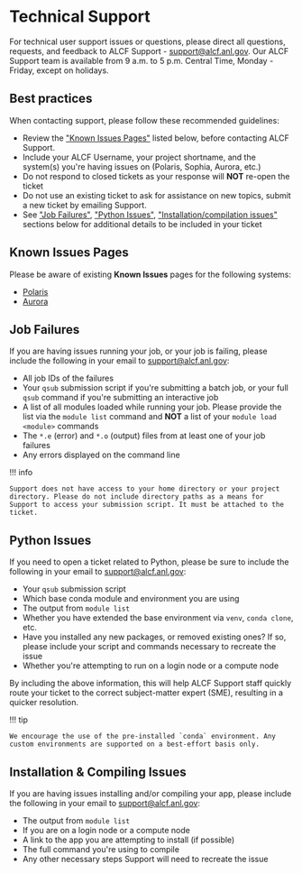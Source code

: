 # Technical Support


For technical user support issues or questions, please direct all questions, requests, and feedback to ALCF Support - [support@alcf.anl.gov](mailto:support@alcf.anl.gov). Our ALCF Support team is available from 9 a.m. to 5 p.m. Central Time, Monday - Friday, except on holidays.

## Best practices
When contacting support, please follow these recommended guidelines:

* Review the ["Known Issues Pages"](https://docs.alcf.anl.gov/contacting-support/technical-support/#known-issues-pages) listed below, before contacting ALCF Support.
* Include your ALCF Username, your project shortname, and the system(s) you're having issues on (Polaris, Sophia, Aurora, etc.)
* Do not respond to closed tickets as your response will **NOT** re-open the ticket
* Do not use an existing ticket to ask for assistance on new topics, submit a new ticket by emailing Support.
* See ["Job Failures"](https://docs.alcf.anl.gov/contacting-support/technical-support/#job-failures), ["Python Issues"](https://docs.alcf.anl.gov/contacting-support/technical-support/#python-issues), ["Installation/compilation issues"](https://docs.alcf.anl.gov/contacting-support/technical-support/#installation-compiling-issues) sections below for additional details to be included in your ticket

## Known Issues Pages

Please be aware of existing **Known Issues** pages for the following systems:

* [Polaris](../polaris/known-issues.md)
* [Aurora](../aurora/known-issues.md)



## Job Failures

If you are having issues running your job, or your job is failing, please include the following in your email to [support@alcf.anl.gov](mailto:support@alcf.anl.gov):

* All job IDs of the failures
* Your `qsub` submission script if you're submitting a batch job, or your full `qsub` command if you're submitting an interactive job
* A list of all modules loaded while running your job. Please provide the list via the `module list` command and **NOT** a list of your `module load <module>` commands
* The `*.e` (error) and `*.o` (output) files from at least one of your job failures
* Any errors displayed on the command line

!!! info

    Support does not have access to your home directory or your project directory. Please do not include directory paths as a means for Support to access your submission script. It must be attached to the ticket.

## Python Issues

If you need to open a ticket related to Python, please be sure to include the following in your email to [support@alcf.anl.gov](mailto:support@alcf.anl.gov):

* Your `qsub` submission script
* Which base conda module and environment you are using
* The output from `module list`
* Whether you have extended the base environment via `venv`, `conda clone`, etc.
* Have you installed any new packages, or removed existing ones? If so, please include your script and commands necessary to recreate the issue
* Whether you're attempting to run on a login node or a compute node

By including the above information, this will help ALCF Support staff quickly route your ticket to the correct subject-matter expert (SME), resulting in a quicker resolution.

!!! tip 

    We encourage the use of the pre-installed `conda` environment. Any custom environments are supported on a best-effort basis only.

## Installation & Compiling Issues

If you are having issues installing and/or compiling your app, please include the following in your email to [support@alcf.anl.gov](mailto:support@alcf.anl.gov):

- The output from `module list`
- If you are on a login node or a compute node
- A link to the app you are attempting to install (if possible)
- The full command you're using to compile
- Any other necessary steps Support will need to recreate the issue
